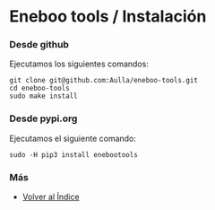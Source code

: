 # Eneboo tools / Instalación

### Desde github
Ejecutamos los siguientes comandos:
  ```console
  git clone git@github.com:Aulla/eneboo-tools.git
  cd eneboo-tools
  sudo make install
  ```
### Desde pypi.org
Ejecutamos el siguiente comando:
  ```console
  sudo -H pip3 install enebootools
  ```
### Más

  * [Volver al Índice](./index.md)
